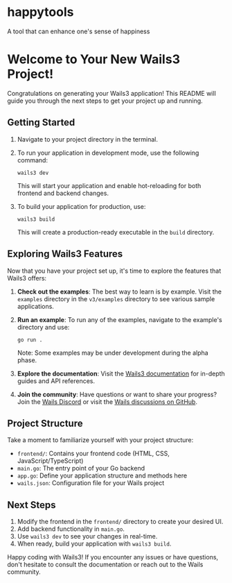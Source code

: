 <!--
 * @Author: LiuYanFeng
 * @Date: 2025-07-04 13:49:15
 * @LastEditors: LiuYanFeng
 * @LastEditTime: 2025-07-04 13:49:47
 * @FilePath: \happytools\README.md
 * @Description: 像珍惜礼物一样珍惜今天
 * 
 * Copyright (c) 2025 by ${git_name_email}, All Rights Reserved. 
-->
# happytools
A tool that can enhance one's sense of happiness

# Welcome to Your New Wails3 Project!

Congratulations on generating your Wails3 application! This README will guide you through the next steps to get your project up and running.

## Getting Started

1. Navigate to your project directory in the terminal.

2. To run your application in development mode, use the following command:

   ```
   wails3 dev
   ```

   This will start your application and enable hot-reloading for both frontend and backend changes.

3. To build your application for production, use:

   ```
   wails3 build
   ```

   This will create a production-ready executable in the `build` directory.

## Exploring Wails3 Features

Now that you have your project set up, it's time to explore the features that Wails3 offers:

1. **Check out the examples**: The best way to learn is by example. Visit the `examples` directory in the `v3/examples` directory to see various sample applications.

2. **Run an example**: To run any of the examples, navigate to the example's directory and use:

   ```
   go run .
   ```

   Note: Some examples may be under development during the alpha phase.

3. **Explore the documentation**: Visit the [Wails3 documentation](https://v3alpha.wails.io/) for in-depth guides and API references.

4. **Join the community**: Have questions or want to share your progress? Join the [Wails Discord](https://discord.gg/JDdSxwjhGf) or visit the [Wails discussions on GitHub](https://github.com/wailsapp/wails/discussions).

## Project Structure

Take a moment to familiarize yourself with your project structure:

- `frontend/`: Contains your frontend code (HTML, CSS, JavaScript/TypeScript)
- `main.go`: The entry point of your Go backend
- `app.go`: Define your application structure and methods here
- `wails.json`: Configuration file for your Wails project

## Next Steps

1. Modify the frontend in the `frontend/` directory to create your desired UI.
2. Add backend functionality in `main.go`.
3. Use `wails3 dev` to see your changes in real-time.
4. When ready, build your application with `wails3 build`.

Happy coding with Wails3! If you encounter any issues or have questions, don't hesitate to consult the documentation or reach out to the Wails community.
